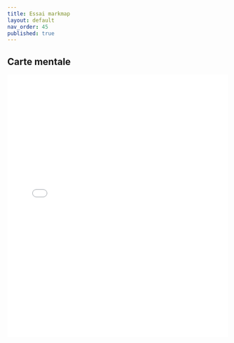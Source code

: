 ```yaml
---
title: Essai markmap
layout: default
nav_order: 45
published: true
---
```

## Carte mentale
<iframe src="../../assets/cartes/carte1.html" width="100%" height="600px" frameborder="0"></iframe>